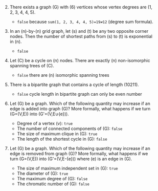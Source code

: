 2) There exists a graph \(G\) with \(6\) vertices whose vertex degrees are \(1, 2, 3, 4, 4, 5\).
    - `false` because `sum(1, 2, 3, 4, 4, 5)=19≠12` (degree sum formula).

3) In an \(n\)-by-\(n\) grid graph, let \(s\) and \(t\) be any two opposite corner nodes. Then the number of shortest paths from \(s\) to \(t\) is exponential in \(n\).
    - `false`

4) Let \(C\) be a cycle on \(n\) nodes. There are exactly \(n\) non-isomorphic spanning trees of \(C\).
    - `false` there are \(n\) isomorphic spanning trees

5) There is a bipartite graph that contains a cycle of length \(10211\).
    - `false` cycle length in bipartite graph can only be even number

6) Let \(G\) be a graph. Which of the following quantity may increase if an edge is added into graph \(G\)? More formally, what happens if we turn \(G=(V,E)\) into \(G'=(V,E∪\{e\})\).
    - Degree of a vertex \(v\): `true`
    - The number of connected components of \(G\): `false`
    - The size of maximum clique in \(G\): `true`
    - The length of the shortest cycle in \(G\): `false`

7) Let \(G\) be a graph. Which of the following quantity may increase if an edge is removed from graph \(G\)? More formally, what happens if we turn \(G=(V,E)\) into \(G'=(V,E-\{e\})\) where \(e\) is an edge in \(G\).
    - The size of maximum independent set in \(G\): `true`
    - The diameter of \(G\): `true`
    - The maximum degree of \(G\): `false`
    - The chromatic number of \(G\): `false`
